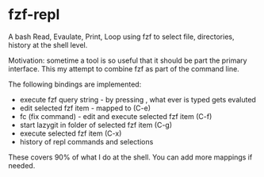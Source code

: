 # fzf-repl
A bash Read, Evaulate, Print, Loop using fzf to select file, directories, history at the shell level.

Motivation: sometime a tool is so useful that it should be part the primary interface. This my attempt to combine fzf as part of the command line.

The following bindings are implemented:
  - execute fzf query string - by pressing <Enter>, what ever is typed gets evaluted
  - edit selected fzf item - mapped to (C-e)
  - fc (fix command)  - edit and execute selected fzf item (C-f)
  - start lazygit in folder of selected fzf item (C-g)
  - execute selected fzf item (C-x)
  - history of repl commands and selections
  
These covers 90% of what I do at the shell.  You can add more mappings if needed.
